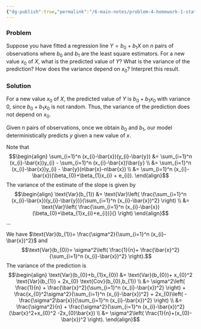 ```yaml
---
{"dg-publish":true,"permalink":"/6-main-notes/problem-4-homework-1-stat-3/","tags":["regression","problem"]}
---
```


### Problem

Suppose you have fitted a regression line $Y=b_{0}+b_{1}X$ on $n$ pairs of observations where $b_{0}$ and $b_{1}$ are the least square estimators. For a new value $x_{0}$ of $X$, what is the predicted value of $Y$? What is the variance of the prediction? How does the variance depend on $x_{0}$? Interpret this result.

### Solution

For a new value $x_{0}$ of $X$, the predicted value of $Y$ is $b_{0}+b_{1}x_{0}$ with variance $0$, since $b_{0}+b_{1}x_{0}$ is not random. Thus, the variance of the prediction does not depend on $x_{0}$.

Given $n$ pairs of observations, once we obtain $b_{0}$ and $b_{1}$, our model deterministically predicts $y$ given a new value of $x$.

Note that
$$\begin{align}
\sum_{i=1}^n (x_{i}-\bar{x})(y_{i}-\bar{y}) &= \sum_{i=1}^n (x_{i}-\bar{x})y_{i} - \sum_{i=1}^n (x_{i}-\bar{x})\bar{y} \\
&= \sum_{i=1}^n (x_{i}-\bar{x})y_{i} - \bar{y}(n\bar{x}-n\bar{x}) \\
&= \sum_{i=1}^n (x_{i}-\bar{x})(\beta_{0}+\beta_{1}x_{i} + e_{i}).
\end{align}$$
The variance of the estimate of the slope is given by 
$$\begin{align}
\text{Var}(b_{1}) &= \text{Var}\left( \frac{\sum_{i=1}^n (x_{i}-\bar{x})(y_{i}-\bar{y})}{\sum_{i=1}^n (x_{i}-\bar{x})^2} \right) \\
&= \text{Var}\left( \frac{\sum_{i=1}^n (x_{i}-\bar{x})(\beta_{0}+\beta_{1}x_{i}+e_{i})}{} \right)
\end{align}$$
...

We have $\text{Var}(b_{1})= \frac{\sigma^2}{\sum_{i=1}^n (x_{i}-\bar{x})^2}$ and $$\text{Var}(b_{0})= \sigma^2\left( \frac{1}{n}+ \frac{\bar{x}^2}{\sum_{i=1}^n (x_{i}-\bar{x})^2} \right).$$
The variance of the prediction is
$$\begin{align}
\text{Var}(b_{0}+b_{1}x_{0}) &= \text{Var}(b_{0})+ x_{0}^2 \text{Var}(b_{1}) + 2x_{0} \text{Cov}(b_{0},b_{1}) \\
&= \sigma^2\left( \frac{1}{n} + \frac{\bar{x}^2}{\sum_{i=1}^n (x_{i}-\bar{x})^2} \right) + \frac{x_{0}^2\sigma^2}{\sum_{i=1}^n (x_{i}-\bar{x})^2} + 2x_{0}\left( -\frac{\sigma^2\bar{x}}{\sum_{i=1}^n (x_{i}-\bar{x})^2} \right) \\
&= \frac{\sigma^2}{n} + \frac{\sigma^2}{\sum_{i=1}^n (x_{i}-\bar{x})^2}(\bar{x}^2+x_{0}^2 -2x_{0}\bar{x}) \\
&= \sigma^2\left( \frac{1}{n}+(x_{0}-\bar{x})^2 \right).
\end{align}$$

